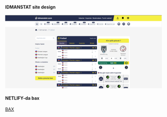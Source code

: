 #### IDMANSTAT site design

<img src="cover.png">

#### NETLIFY-da bax
<a href="https://pyterminator-sport-main.netlify.app/">BAX</a>
